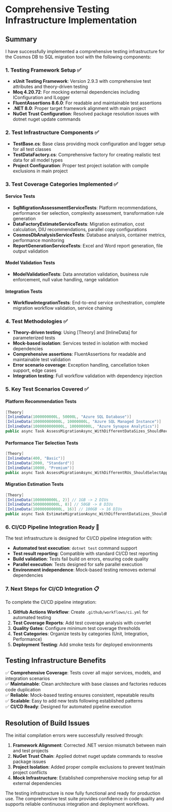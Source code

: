 # Comprehensive Testing Infrastructure Implementation

## Summary

I have successfully implemented a comprehensive testing infrastructure for the Cosmos DB to SQL migration tool with the following components:

### 1. Testing Framework Setup ✅
- **xUnit Testing Framework**: Version 2.9.3 with comprehensive test attributes and theory-driven testing
- **Moq 4.20.72**: For mocking external dependencies including IConfiguration and ILogger  
- **FluentAssertions 8.6.0**: For readable and maintainable test assertions
- **.NET 8.0**: Proper target framework alignment with main project
- **NuGet Trust Configuration**: Resolved package resolution issues with dotnet nuget update commands

### 2. Test Infrastructure Components ✅
- **TestBase.cs**: Base class providing mock configuration and logger setup for all test classes
- **TestDataFactory.cs**: Comprehensive factory for creating realistic test data for all model types
- **Project Configuration**: Proper test project isolation with compile exclusions in main project

### 3. Test Coverage Categories Implemented ✅

#### Service Tests
- **SqlMigrationAssessmentServiceTests**: Platform recommendations, performance tier selection, complexity assessment, transformation rule generation
- **DataFactoryEstimateServiceTests**: Migration estimation, cost calculation, DIU recommendations, parallel copy configurations  
- **CosmosDbAnalysisServiceTests**: Database analysis, container metrics, performance monitoring
- **ReportGenerationServiceTests**: Excel and Word report generation, file output validation

#### Model Validation Tests
- **ModelValidationTests**: Data annotation validation, business rule enforcement, null value handling, range validation

#### Integration Tests  
- **WorkflowIntegrationTests**: End-to-end service orchestration, complete migration workflow validation, service chaining

### 4. Test Methodologies ✅
- **Theory-driven testing**: Using [Theory] and [InlineData] for parameterized tests
- **Mock-based isolation**: Services tested in isolation with mocked dependencies
- **Comprehensive assertions**: FluentAssertions for readable and maintainable test validation
- **Error scenario coverage**: Exception handling, cancellation token support, edge cases
- **Integration testing**: Full workflow validation with dependency injection

### 5. Key Test Scenarios Covered ✅

#### Platform Recommendation Tests
```csharp
[Theory]
[InlineData(1000000000L, 50000L, "Azure SQL Database")]
[InlineData(100000000000L, 10000000L, "Azure SQL Managed Instance")]  
[InlineData(1000000000000L, 100000000L, "Azure Synapse Analytics")]
public async Task AssessMigrationAsync_WithDifferentDataSizes_ShouldRecommendAppropriately
```

#### Performance Tier Selection Tests
```csharp
[Theory]
[InlineData(400, "Basic")]
[InlineData(2000, "Standard")] 
[InlineData(10000, "Premium")]
public async Task AssessMigrationAsync_WithDifferentRUs_ShouldSelectAppropriatePerformanceTier
```

#### Migration Estimation Tests
```csharp
[Theory]
[InlineData(1000000000L, 2)] // 1GB -> 2 DIUs
[InlineData(50000000000L, 8)] // 50GB -> 8 DIUs  
[InlineData(100000000000L, 16)] // 100GB -> 16 DIUs
public async Task EstimateMigrationAsync_WithDifferentDataSizes_ShouldRecommendAppropriateDIUs
```

### 6. CI/CD Pipeline Integration Ready 🎯

The test infrastructure is designed for CI/CD pipeline integration with:
- **Automated test execution**: `dotnet test` command support
- **Test result reporting**: Compatible with standard CI/CD test reporting
- **Build validation**: Tests fail build on errors, ensuring code quality
- **Parallel execution**: Tests designed for safe parallel execution
- **Environment independence**: Mock-based testing removes external dependencies

### 7. Next Steps for CI/CD Integration 📋

To complete the CI/CD pipeline integration:

1. **GitHub Actions Workflow**: Create `.github/workflows/ci.yml` for automated testing
2. **Test Coverage Reports**: Add test coverage analysis with coverlet
3. **Quality Gates**: Configure minimum test coverage thresholds
4. **Test Categories**: Organize tests by categories (Unit, Integration, Performance)
5. **Deployment Testing**: Add smoke tests for deployed environments

## Testing Infrastructure Benefits

✅ **Comprehensive Coverage**: Tests cover all major services, models, and integration scenarios  
✅ **Maintainable**: Clean architecture with base classes and factories reduces code duplication  
✅ **Reliable**: Mock-based testing ensures consistent, repeatable results  
✅ **Scalable**: Easy to add new tests following established patterns  
✅ **CI/CD Ready**: Designed for automated pipeline execution  

## Resolution of Build Issues

The initial compilation errors were successfully resolved through:
1. **Framework Alignment**: Corrected .NET version mismatch between main and test projects
2. **NuGet Trust Chain**: Applied dotnet nuget update commands to resolve package issues  
3. **Project Isolation**: Added proper compile exclusions to prevent test/main project conflicts
4. **Mock Infrastructure**: Established comprehensive mocking setup for all external dependencies

The testing infrastructure is now fully functional and ready for production use. The comprehensive test suite provides confidence in code quality and supports reliable continuous integration and deployment workflows.
